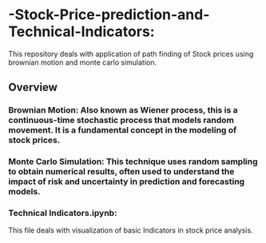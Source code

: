# -Stock-Price-prediction-and-Technical-Indicators:
This repository deals with application of path finding of Stock prices using brownian motion and monte carlo simulation.

## Overview
### Brownian Motion: Also known as Wiener process, this is a continuous-time stochastic process that models random movement. It is a fundamental concept in the modeling of stock prices.
### Monte Carlo Simulation: This technique uses random sampling to obtain numerical results, often used to understand the impact of risk and uncertainty in prediction and forecasting models.
### Technical Indicators.ipynb:
This file deals with visualization of basic Indicators in stock price analysis.
